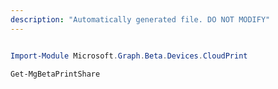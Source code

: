 ```yaml
---
description: "Automatically generated file. DO NOT MODIFY"
---
```


```powershell

Import-Module Microsoft.Graph.Beta.Devices.CloudPrint

Get-MgBetaPrintShare

```